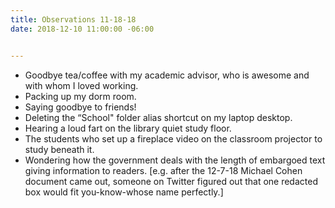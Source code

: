 ```yaml
---
title: Observations 11-18-18
date: 2018-12-10 11:00:00 -06:00


---
```


- Goodbye tea/coffee with my academic advisor, who is awesome and with whom I loved working.
- Packing up my dorm room.
- Saying goodbye to friends!
- Deleting the “School" folder alias shortcut on my laptop desktop.
- Hearing a loud fart on the library quiet study floor.
- The students who set up a fireplace video on the classroom projector to study beneath it.
- Wondering how the government deals with the length of embargoed text giving information to readers. [e.g. after the 12-7-18 Michael Cohen document came out, someone on Twitter figured out that one redacted box would fit you-know-whose name perfectly.]